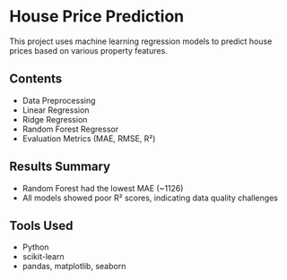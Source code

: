 # House Price Prediction

This project uses machine learning regression models to predict house prices based on various property features.

## Contents
- Data Preprocessing
- Linear Regression
- Ridge Regression
- Random Forest Regressor
- Evaluation Metrics (MAE, RMSE, R²)

## Results Summary
- Random Forest had the lowest MAE (~1126)
- All models showed poor R² scores, indicating data quality challenges

## Tools Used
- Python
- scikit-learn
- pandas, matplotlib, seaborn
